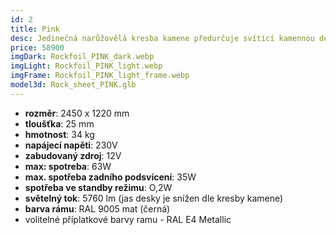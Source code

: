 ```yaml
---
id: 2
title: Pink
desc: Jedinečná narůžovělá kresba kamene předurčuje svítící kamennou desku PINK k osvětlení tmavých, ale i světlých prostor, kde je její svit výrazný i za denního světla. 
price: 58900
imgDark: Rockfoil_PINK_dark.webp
imgLight: Rockfoil_PINK_light.webp
imgFrame: Rockfoil_PINK_light_frame.webp
model3d: Rock_sheet_PINK.glb
---
```

- **rozměr**: 2450 x 1220 mm
- **tloušťka**: 25 mm 
- **hmotnost**: 34 kg
- **napájecí napěti**: 230V 
- **zabudovaný zdroj**: 12V 
- **max: spotreba**: 63W 
- **max. spotřeba zadního podsvícení**: 35W 
- **spotřeba ve standby režimu**: O,2W 
- **světelný tok**: 5760 lm (jas desky je snížen dle kresby kamene) 
- **barva rámu**: RAL 9005 mat (černá) 
- volitelné příplatkové barvy ramu - RAL E4 Metallic 